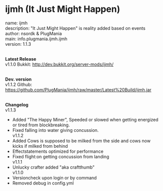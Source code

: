 ijmh (It Just Might Happen)
====

name: ijmh<br />
description: "It Just Might Happen" is reality added based on events<br />
author: nsordk & PlugMania<br />
main: info.plugmania.ijmh.ijmh<br />
version: 1.1.3<br /><br />

<b>Latest Release</b><br />
v1.1.0 Bukkit: http://dev.bukkit.org/server-mods/ijmh/<br /><br />

<b>Dev. version</b><br />
v1.1.2 Github: https://github.com/PlugMania/ijmh/raw/master/Latest%20Build/ijmh.jar<br /><br />
              
<b>Changelog</b><br />
v1.1.3<br />
- Added "The Happy Miner", Speeded or slowed when getting energized or tired from blockbreaking.<br />
- Fixed falling into water giving concussion.<br />
v1.1.2<br />
- Added Cows is supposed to be milked from the side and cows now kicks if milked from behind<br />
- Effectstatements optimized for performance<br />
- Fixed flight:on getting concussion from landing<br />
v1.1.1<br />
- Unlucky crafter added "aka craftthumb"<br />
v1.1.0<br />
- Versioncheck upon login or by command<br /> 
- Removed debug in config.yml<br />